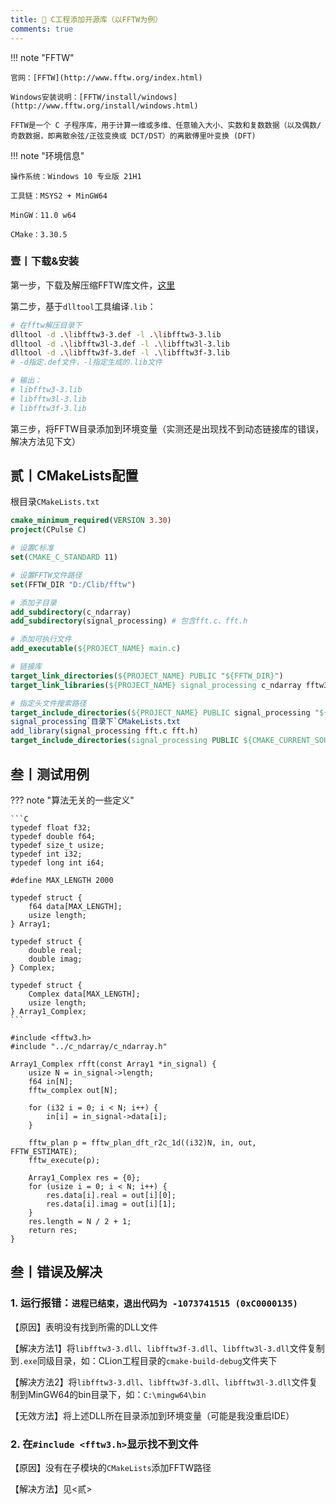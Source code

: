 ```yaml
---
title: 🧁 C工程添加开源库（以FFTW为例）
comments: true
---
```


!!! note "FFTW"

    官网：[FFTW](http://www.fftw.org/index.html)
    
    Windows安装说明：[FFTW/install/windows](http://www.fftw.org/install/windows.html)
    
    FFTW是一个 C 子程序库，用于计算一维或多维、任意输入大小、实数和复数数据（以及偶数/奇数数据，即离散余弦/正弦变换或 DCT/DST）的离散傅里叶变换 (DFT)

!!! note "环境信息"

    操作系统：Windows 10 专业版 21H1
    
    工具链：MSYS2 + MinGW64
    
    MinGW：11.0 w64
    
    CMake：3.30.5

### 壹丨下载&安装

第一步，下载及解压缩FFTW库文件，[这里](http://www.fftw.org/install/windows.html)

第二步，基于`dlltool`工具编译`.lib`：

```bash
# 在fftw解压目录下
dlltool -d .\libfftw3-3.def -l .\libfftw3-3.lib
dlltool -d .\libfftw3l-3.def -l .\libfftw3l-3.lib
dlltool -d .\libfftw3f-3.def -l .\libfftw3f-3.lib
# -d指定.def文件，-l指定生成的.lib文件

# 输出：
# libfftw3-3.lib
# libfftw3l-3.lib
# libfftw3f-3.lib
```

第三步，将FFTW目录添加到环境变量（实测还是出现找不到动态链接库的错误，解决方法见下文）

## 贰丨CMakeLists配置

根目录`CMakeLists.txt`

```cmake
cmake_minimum_required(VERSION 3.30)
project(CPulse C)

# 设置C标准
set(CMAKE_C_STANDARD 11)

# 设置FFTW文件路径
set(FFTW_DIR "D:/Clib/fftw")

# 添加子目录
add_subdirectory(c_ndarray)
add_subdirectory(signal_processing) # 包含fft.c、fft.h

# 添加可执行文件
add_executable(${PROJECT_NAME} main.c)

# 链接库
target_link_directories(${PROJECT_NAME} PUBLIC "${FFTW_DIR}")
target_link_libraries(${PROJECT_NAME} signal_processing c_ndarray fftw3-3 fftw3f-3 fftw3l-3)

# 指定头文件搜索路径
target_include_directories(${PROJECT_NAME} PUBLIC signal_processing "${FFTW_DIR}")
signal_processing`目录下`CMakeLists.txt
add_library(signal_processing fft.c fft.h)
target_include_directories(signal_processing PUBLIC ${CMAKE_CURRENT_SOURCE_DIR} ${FFTW_DIR})
```

## 叁丨测试用例

??? note "算法无关的一些定义"

    ```C
    typedef float f32;
    typedef double f64;
    typedef size_t usize;
    typedef int i32;
    typedef long int i64;

    #define MAX_LENGTH 2000

    typedef struct {
        f64 data[MAX_LENGTH];
        usize length;
    } Array1;

    typedef struct {
        double real;
        double imag;
    } Complex;

    typedef struct {
        Complex data[MAX_LENGTH];
        usize length;
    } Array1_Complex;
    ```

```
#include <fftw3.h>
#include "../c_ndarray/c_ndarray.h"

Array1_Complex rfft(const Array1 *in_signal) {
    usize N = in_signal->length;
    f64 in[N];
    fftw_complex out[N];

    for (i32 i = 0; i < N; i++) {
        in[i] = in_signal->data[i];
    }

    fftw_plan p = fftw_plan_dft_r2c_1d((i32)N, in, out, FFTW_ESTIMATE);
    fftw_execute(p);

    Array1_Complex res = {0};
    for (usize i = 0; i < N; i++) {
        res.data[i].real = out[i][0];
        res.data[i].imag = out[i][1];
    }
    res.length = N / 2 + 1;
    return res;
}
```

## 叁丨错误及解决

### 1. 运行报错：`进程已结束，退出代码为 -1073741515 (0xC0000135)`

【原因】表明没有找到所需的DLL文件

【解决方法1】将`libfftw3-3.dll`、`libfftw3f-3.dll`、`libfftw3l-3.dll`文件复制到`.exe`同级目录，如：CLion工程目录的`cmake-build-debug`文件夹下

【解决方法2】将`libfftw3-3.dll`、`libfftw3f-3.dll`、`libfftw3l-3.dll`文件复制到MinGW64的bin目录下，如：`C:\mingw64\bin`

【无效方法】将上述DLL所在目录添加到环境变量（可能是我没重启IDE）

### 2. 在`#include <fftw3.h>`显示找不到文件

【原因】没有在子模块的`CMakeLists`添加FFTW路径

【解决方法】见<贰>